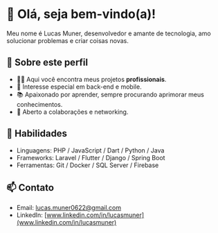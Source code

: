 # 👋 Olá, seja bem-vindo(a)!

Meu nome é Lucas Muner, desenvolvedor e amante de tecnologia, amo solucionar problemas e criar coisas novas.

## 💼 Sobre este perfil
- 👨‍💻 Aqui você encontra meus projetos **profissionais**.
- 🔎 Interesse especial em back-end e mobile.
- 📚 Apaixonado por aprender, sempre procurando aprimorar meus conhecimentos.
- 🤝 Aberto a colaborações e networking.

## 🚀 Habilidades
- Linguagens: PHP / JavaScript / Dart / Python / Java
- Frameworks: Laravel / Flutter / Django / Spring Boot
- Ferramentas: Git / Docker / SQL Server / Firebase

## 📫 Contato
- Email: lucas.muner0622@gmail.com
- LinkedIn: [www.linkedin.com/in/lucasmuner](www.linkedin.com/in/lucasmuner)
